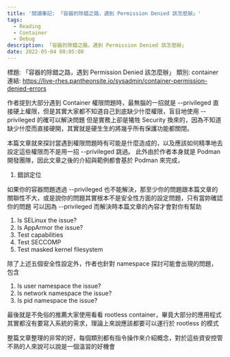 ```yaml
---
title: '閱讀筆記: 「容器的除錯之路，遇到 Permission Denied 該怎麼辦」'
tags:
  - Reading
  - Container
  - Debug
description: 「容器的除錯之路，遇到 Permission Denied 該怎麼辦」
date: 2022-05-04 00:05:08
---
```


標題: 「容器的除錯之路，遇到 Permission Denied 該怎麼辦」
類別: container
連結: https://live-rhes.pantheonsite.io/sysadmin/container-permission-denied-errors

作者提到大部分遇到 Container 權限問題時，最無腦的一招就是 --privileged 直接硬上權限，但是其實大家都不知道自己到底缺少什麼權限，盲目地使用 --privileged 的確可以解決問題
但是實務上卻是犧牲 Security 換來的，因為不知道缺少什麼而直接硬開，其實就是硬生生的將幾乎所有保護功能都關閉。

本篇文章就來探討當遇到權限問題時有可能是什麼造成的，以及應該如何精準地去設定這些權限而不是用一招 --privileged 跳過。
此外由於作者本身就是 Podman 開發團隊，因此文章之後的介紹與範例都會基於 Podman 來完成，

1. 錯誤定位

如果你的容器問題透過 --privileged 也不能解決，那至少你的問題跟本篇文章的關聯性不大，或是說你的問題其實根本不是安全性方面的設定問題，只有當妳確認你的問題
可以因為 --privileged 而解決時本篇文章的內容才會對你有幫助

1. Is SELinux the issue?
2. Is AppArmor the issue?
3. Test capabilities
4. Test SECCOMP
5. Test masked kernel filesystem

除了上述五個安全性設定外，作者也針對 namespace 探討可能會出現的問題，包含
1. Is user namespace the issue?
2. Is network namespace the issue?
3. Is pid namespace the issue?

最後就是不免俗的推薦大家使用看看 rootless container，畢竟大部分的應用程式其實都沒有要寫入系統的需求，理論上來說應該都要可以運行於 rootless 的模式

整篇文章整理的非常的好，每個類別都有指令操作來介紹概念，對於這些資安控管不熟的人來說可以說是一個溫習的好機會

